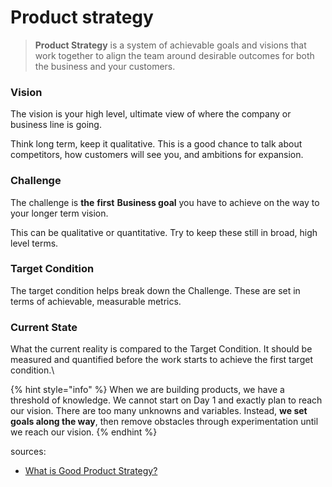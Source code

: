 # Product strategy

> **Product Strategy** is a system of achievable goals and visions that work together to align the team around desirable outcomes for both the business and your customers.

### **Vision** <a href="#fe4a" id="fe4a"></a>

The vision is your high level, ultimate view of where the company or business line is going.

Think long term, keep it qualitative. This is a good chance to talk about competitors, how customers will see you, and ambitions for expansion.

### Challenge <a href="#420f" id="420f"></a>

The challenge is **the** **first** **Business goal** you have to achieve on the way to your longer term vision.&#x20;

This can be qualitative or quantitative. Try to keep these still in broad, high level terms.

### Target Condition <a href="#07c4" id="07c4"></a>

The target condition helps break down the Challenge. These are set in terms of achievable, measurable metrics.

### Current State

What the current reality is compared to the Target Condition. It should be measured and quantified before the work starts to achieve the first target condition.\


{% hint style="info" %}
When we are building products, we have a threshold of knowledge. We cannot start on Day 1 and exactly plan to reach our vision. There are too many unknowns and variables. Instead, **we set goals along the way**, then remove obstacles through experimentation until we reach our vision.
{% endhint %}



sources:&#x20;

* [What is Good Product Strategy?](https://medium.com/@melissaperri/what-is-good-product-strategy-8d5587cb7429)
